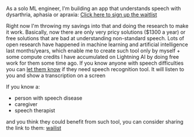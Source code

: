 As a solo ML engineer, I'm building an app that understands speech with dysarthria, aphasia or apraxia: [Click here to sign up the waitlist](https://mailchi.mp/0c6c7713ef3b/be-understood-speech-helper-app-email-waitlist)

Right now I'm throwing my savings into that and doing the research to make it work. Basically, now there are only very pricy solutions ($1300 a year) or free solutions that are bad at understanding non-standard speech. Lots of open research have happened in machine learning and artificial intelligence last months/years, which enable me to create such tool only by myself + some compute credits I have accumulated on Lightning AI by doing free work for them some time ago. If you know anyone with speech difficulties you can [let them know](https://mailchi.mp/0c6c7713ef3b/be-understood-speech-helper-app-email-waitlist) if they need speech recognition tool. It will listen to you and show a transcription on a screen

If you know a:
- person with speech disease
- caregiver
- speech therapist

and you think they could benefit from such tool, you can consider sharing the link to them: [wailist](https://mailchi.mp/0c6c7713ef3b/be-understood-speech-helper-app-email-waitlist)

